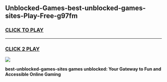 
## Unblocked-Games-best-unblocked-games-sites-Play-Free-g97fm
<h3>
<a href="https://premium76.site?title=best-unblocked-games-sites&ref=18A1">CLICK TO PLAY</a></h3>
<hr>

<h3>
<a href="https://premium76.site?title=best-unblocked-games-sites&ref=18A1">CLICK 2 PLAY</a>
  
</h3>

<a href="https://premium76.site?title=best-unblocked-games-sites&ref=18A1"><img src="https://clearcache.store/games.png"></a>


**best-unblocked-games-sites games unblocked: Your Gateway to Fun and Accessible Online Gaming**
